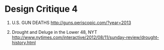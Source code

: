 # Design Critique 4

1. U.S. GUN DEATHS
<http://guns.periscopic.com/?year=2013>


2. Drought and Deluge in the Lower 48, NYT
<http://www.nytimes.com/interactive/2012/08/11/sunday-review/drought-history.html>
